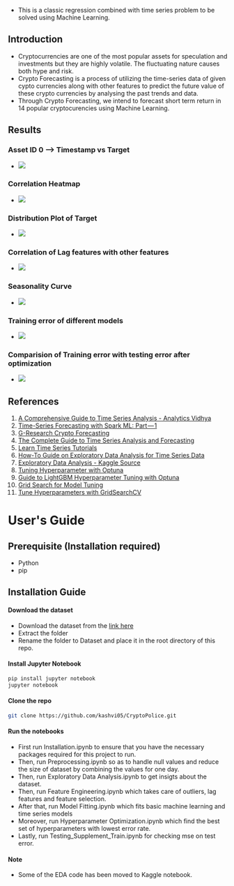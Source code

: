 * This is a classic regression combined with time series problem to be solved using Machine Learning.

## Introduction
* Cryptocurrencies are one of the most popular assets for speculation and investments but they are highly volatile. The fluctuating nature causes both hype and risk. 
* Crypto Forecasting is a process of utilizing the time-series data of given cypto currencies along with other features to predict the future value of these crypto currencies by analysing the past trends and data.
* Through Crypto Forecasting, we intend to forecast short term return in 14 popular cryptocurencies using Machine Learning. 

## Results
### Asset ID 0 --> Timestamp vs Target
* ![](./Results/Asset%200.png)
### Correlation Heatmap
* ![](./Results/Correlation.png)
### Distribution Plot of Target
* ![](./Results/Distribution%20plot.png)
### Correlation of Lag features with other features
* ![](./Results/lag_feature.png)
### Seasonality Curve
* ![](./Results/seasonality.png)
### Training error of different models
* ![](./Results/Model_fitting_chart.png)
### Comparision of Training error with testing error after optimization
* ![](./Results/Training%20error%20and%20Test%20error.png)

## References
1. [A Comprehensive Guide to Time Series Analysis - Analytics Vidhya](https://www.analyticsvidhya.com/blog/2021/10/a-comprehensive-guide-to-time-series-analysis/)
2. [Time-Series Forecasting with Spark ML: Part — 1](https://medium.com/analytics-vidhya/time-series-forecasting-with-spark-ml-part-1-4e888144ad27/)
3. [G-Research Crypto Forecasting](https://www.kaggle.com/c/g-research-crypto-forecasting/data)
4. [The Complete Guide to Time Series Analysis and Forecasting](https://towardsdatascience.com/the-complete-guide-to-time-series-analysis-and-forecasting-70d476bfe775)
5. [Learn Time Series Tutorials](https://www.youtube.com/watch?v=FPM6it4v8MY&ab_channel=GreatLearning)
6. [How-To Guide on Exploratory Data Analysis for Time Series Data](https://medium.com/analytics-vidhya/how-to-guide-on-exploratory-data-analysis-for-time-series-data-34250ff1d04f)
7. [Exploratory Data Analysis - Kaggle Source](https://www.kaggle.com/code/sytuannguyen/crypto-eda)
8. [Tuning Hyperparameter with Optuna](https://app.pitch.com/app/presentation/918f21f3-881e-4f70-94bf-d364348ae85d/3255e9e7-860e-4e0f-a855-f0100c99c525/d96cc9d3-8a99-4919-a64c-0992ec3efd8e)
9. [Guide to LightGBM Hyperparameter Tuning with Optuna](https://towardsdatascience.com/kagglers-guide-to-lightgbm-hyperparameter-tuning-with-optuna-in-2021-ed048d9838b5)
10. [Grid Search for Model Tuning](https://towardsdatascience.com/grid-search-for-model-tuning-3319b259367e)
11. [Tune Hyperparameters with GridSearchCV](https://www.analyticsvidhya.com/blog/2021/06/tune-hyperparameters-with-gridsearchcv/#:~:text=Grid%20Search%20uses%20a%20different,the%20number%20of%20hyperparameters%20involved.)






# User's Guide
## Prerequisite (Installation required)
* Python
* pip

## Installation Guide

#### Download the dataset
* Download the dataset from the [link here](https://www.kaggle.com/c/g-research-crypto-forecasting/data)
* Extract the folder
* Rename the folder to Dataset and place it in the root directory of this repo.

#### Install Jupyter Notebook
```bash
pip install jupyter notebook
jupyter notebook
```

#### Clone the repo
```bash
git clone https://github.com/kashvi05/CryptoPolice.git
```

#### Run the notebooks
* First run Installation.ipynb to ensure that you have the necessary packages required for this project to run.
* Then, run Preprocessing.ipynb so as to handle null values and reduce the size of dataset by combining the values for one day.
* Then, run Exploratory Data Analysis.ipynb to get insigts about the dataset.
* Then, run Feature Engineering.ipynb which takes care of outliers, lag features and feature selection.
* After that, run Model Fitting.ipynb which fits basic machine learning and time series models
* Moreover, run Hyperparameter Optimization.ipynb which find the best set of hyperparameters with lowest error rate.
* Lastly, run Testing_Supplement_Train.ipynb for checking mse on test error.

#### Note
* Some of the EDA code has been moved to Kaggle notebook.
